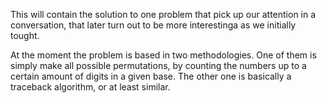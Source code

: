 This will contain the solution to one problem that pick up our attention in a conversation, that later turn out to be more interestinga as we initially tought. 

At the moment the problem is based in two methodologies. One of them is simply make all possible permutations, by counting the numbers up to a certain amount of digits in a given base. The other one is basically a traceback algorithm, or at least similar.

